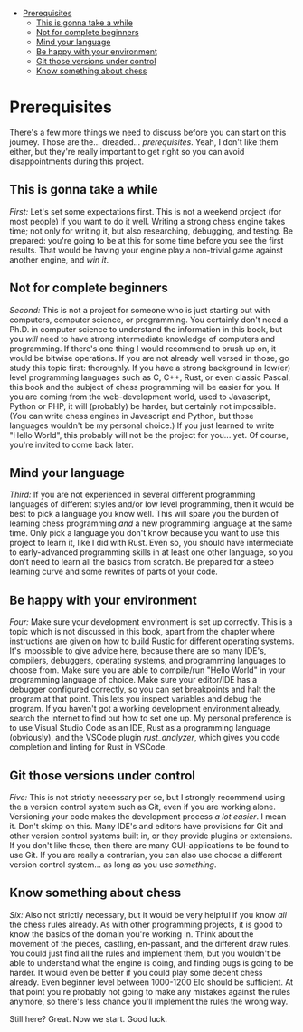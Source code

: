 
<!-- @import "[TOC]" {cmd="toc" depthFrom=1 depthTo=6 orderedList=false} -->

<!-- code_chunk_output -->

- [Prerequisites](#prerequisites)
  - [This is gonna take a while](#this-is-gonna-take-a-while)
  - [Not for complete beginners](#not-for-complete-beginners)
  - [Mind your language](#mind-your-language)
  - [Be happy with your environment](#be-happy-with-your-environment)
  - [Git those versions under control](#git-those-versions-under-control)
  - [Know something about chess](#know-something-about-chess)

<!-- /code_chunk_output -->


# Prerequisites

There's a few more things we need to discuss before you can start on this
journey. Those are the... dreaded... _prerequisites_. Yeah, I don't like
them either, but they're really important to get right so you can avoid
disappointments during this project.

## This is gonna take a while

_First:_ Let's set some expectations first. This is not a weekend project
(for most people) if you want to do it well. Writing a strong chess engine
takes time; not only for writing it, but also researching, debugging, and
testing. Be prepared: you're going to be at this for some time before you
see the first results. That would be having your engine play a non-trivial
game against another engine, and _win it_.

## Not for complete beginners

_Second:_ This is not a project for someone who is just starting out with
computers, computer science, or programming. You certainly don't need a
Ph.D. in computer science to understand the information in this book, but
you _will_ need to have strong intermediate knowledge of computers and
programming. If there's one thing I would recommend to brush up on, it
would be bitwise operations. If you are not already well versed in those,
go study this topic first: thoroughly. If you have a strong background in
low(er) level programming languages such as C, C++, Rust, or even classic
Pascal, this book and the subject of chess programming will be easier for
you. If you are coming from the web-development world, used to Javascript,
Python or PHP, it will (probably) be harder, but certainly not impossible.
(You can write chess engines in Javascript and Python, but those languages
wouldn't be my personal choice.) If you just learned to write "Hello
World", this probably will not be the project for you... yet. Of course,
you're invited to come back later.

## Mind your language

_Third:_ If you are not experienced in several different programming
languages of different styles and/or low level programming, then it would
be best to pick a language you know well. This will spare you the burden of
learning chess programming _and_ a new programming language at the same
time. Only pick a language you don't know because you want to use this
project to learn it, like I did with Rust. Even so, you should have
intermediate to early-advanced programming skills in at least one other
language, so you don't need to learn all the basics from scratch. Be
prepared for a steep learning curve and some rewrites of parts of your
code.

## Be happy with your environment

_Four:_ Make sure your development environment is set up correctly. This is
a topic which is not discussed in this book, apart from the chapter where
instructions are given on how to build Rustic for different operating
systems. It's impossible to give advice here, because there are so many
IDE's, compilers, debuggers, operating systems, and programming languages
to choose from. Make sure you are able to compile/run "Hello World" in your
programming language of choice. Make sure your editor/IDE has a debugger
configured correctly, so you can set breakpoints and halt the program at
that point. This lets you inspect variables and debug the program. If you
haven't got a working development environment already, search the internet
to find out how to set one up. My personal preference is to use Visual
Studio Code as an IDE, Rust as a programming language (obviously), and the
VSCode plugin _rust_analyzer_, which gives you code completion and linting
for Rust in VSCode.

## Git those versions under control

_Five:_ This is not strictly necessary per se, but I strongly recommend
using the a version control system such as Git, even if you are working
alone. Versioning your code makes the development process _a lot easier_. I
mean it. Don't skimp on this. Many IDE's and editors have provisions for
Git and other version control systems built in, or they provide plugins or
extensions. If you don't like these, then there are many GUI-applications
to be found to use Git. If you are really a contrarian, you can also use
choose a different version control system... as long as you use
_something_.

## Know something about chess

_Six:_ Also not strictly necessary, but it would be very helpful if you
know _all_ the chess rules already. As with other programming projects, it
is good to know the basics of the domain you're working in. Think about the
movement of the pieces, castling, en-passant, and the different draw rules.
You could just find all the rules and implement them, but you wouldn't be
able to understand what the engine is doing, and finding bugs is going to
be harder. It would even be better if you could play some decent chess
already. Even beginner level between 1000-1200 Elo should be sufficient. At
that point you're probably not going to make any mistakes against the rules
anymore, so there's less chance you'll implement the rules the wrong way.

Still here? Great. Now we start. Good luck.